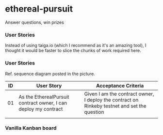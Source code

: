 # ethereal-pursuit
Answer questions, win prizes


### User Stories 

Instead of using taiga.io (which I recommend as it's an amazing tool), I thought it would be faster to slice the chunks of work required here. 


### User Stories 
Ref. sequence diagram posted in the picture.


|ID|User Story|Acceptance Criteria|
|---|---|---|
|01|As the EtherealPursuit contract owner, I can deploy my contract|Given I am the contract owner, I deploy the contract on Rinkeby testnet and set the question |
||

### Vanilla Kanban board

